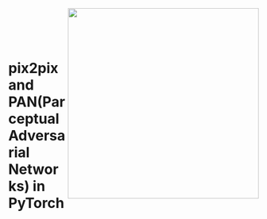 <img src='imgs_readme/top.png' align="right" width=384>

<br><br><br>
# pix2pix and PAN(Parceptual Adversarial Networks) in PyTorch
